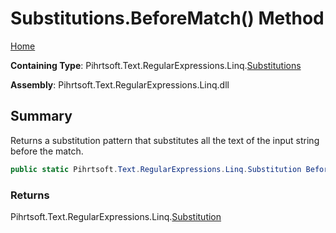 # Substitutions\.BeforeMatch\(\) Method

[Home](../../../../../../README.md)

**Containing Type**: Pihrtsoft\.Text\.RegularExpressions\.Linq\.[Substitutions](../README.md)

**Assembly**: Pihrtsoft\.Text\.RegularExpressions\.Linq\.dll

## Summary

Returns a substitution pattern that substitutes all the text of the input string before the match\.

```csharp
public static Pihrtsoft.Text.RegularExpressions.Linq.Substitution BeforeMatch()
```

### Returns

Pihrtsoft\.Text\.RegularExpressions\.Linq\.[Substitution](../../Substitution/README.md)

